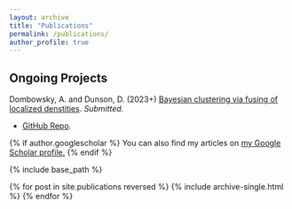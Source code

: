 ```yaml
---
layout: archive
title: "Publications"
permalink: /publications/
author_profile: true
---
```


## Ongoing Projects

Dombowsky, A. and Dunson, D. (2023+) [Bayesian clustering via fusing of localized denstities](https://arxiv.org/abs/2304.00074). *Submitted.* 
* [GitHub Repo](https://github.com/adombowsky/FOLD).

{% if author.googlescholar %}
  You can also find my articles on <u><a href="{{author.googlescholar}}">my Google Scholar profile</a>.</u>
{% endif %}

{% include base_path %}

{% for post in site.publications reversed %}
  {% include archive-single.html %}
{% endfor %}
